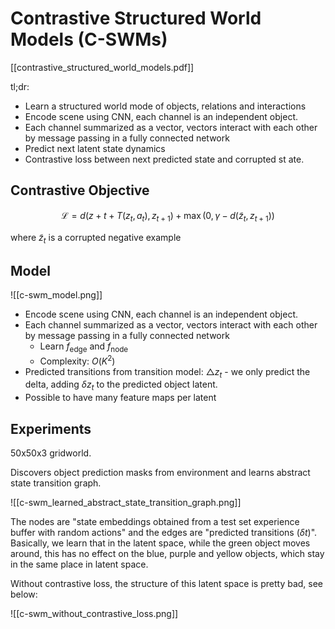 # Contrastive Structured World Models (C-SWMs)

[[contrastive_structured_world_models.pdf]]

tl;dr:
 - Learn a structured world mode of objects, relations and interactions
 - Encode scene using CNN, each channel is an independent object.
 - Each channel summarized as a vector, vectors interact with each other by message passing in a fully connected network
 - Predict next latent state dynamics
 - Contrastive loss between next predicted state and corrupted st ate.


## Contrastive Objective

$$
\mathcal{L} = d(z+t + T(z_t, a_t), z_{t + 1}) + \max(0, \gamma -d(\tilde z_t, z_{t + 1}))
$$

where $\tilde z_t$ is a corrupted negative example

## Model

![[c-swm_model.png]]

 - Encode scene using CNN, each channel is an independent object.
 - Each channel summarized as a vector, vectors interact with each other by message passing in a fully connected network
	 - Learn $f_{\text{edge}}$ and $f_{\text{node}}$
	 - Complexity: $O(K^2)$
 - Predicted transitions from transition model: $\triangle z_t$ - we only predict the delta, adding $\delta z_t$ to the predicted object latent.
 - Possible to have many feature maps per latent


## Experiments

50x50x3 gridworld.

Discovers object prediction masks from environment and learns abstract state transition graph.

![[c-swm_learned_abstract_state_transition_graph.png]]

The nodes are "state embeddings obtained from a test set experience buffer with random actions" and the edges are "predicted transitions ($\delta t$)". Basically, we learn that in the latent space, while the green object moves around, this has no effect on the blue, purple and yellow objects, which stay in the same place in latent space.

Without contrastive loss, the structure of this latent space is pretty bad, see below:

![[c-swm_without_contrastive_loss.png]]



